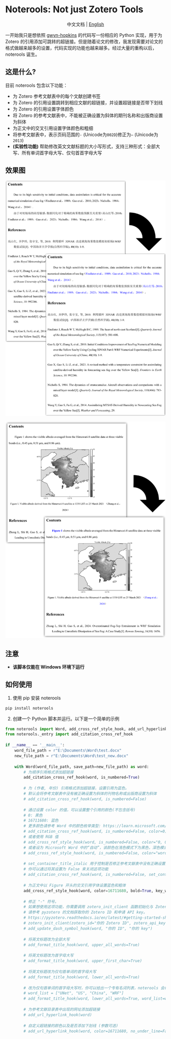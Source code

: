 # Noterools: Not just Zotero Tools

<p align="center">中文文档 | <a href="README_EN.md">English</a></p>

一开始我只是想依照 [gwyn-hopkins](https://forums.zotero.org/discussion/comment/418013/#Comment_418013) 的代码写一份相应的 Python 实现，用于为 Zotero 的引用添加可跳转的超链接。但是随着论文的修改，我发现需要对论文的格式做越来越多的设置，代码实现的功能也越来越多。经过大量的重构以后，noterools 诞生。

## 这是什么?

目前 noterools 包含以下功能：

- 为 Zotero 参考文献表中的每个文献创建书签
- 为 Zotero 的引用设置跳转到相应文献的超链接，并设置超链接是否带下划线
- 为 Zotero 的引用设置字体颜色
- 将 Zotero 的参考文献表中，不能被正确设置为斜体的期刊名称和出版商设置为斜体
- 为正文中的交叉引用设置字体颜色和粗细
- 将参考文献表中，表示页码范围的`-` (Unicode为`002D`)修正为`–` (Unicode为`2013`)
- **(实验性功能)** 帮助修改英文文献标题的大小写形式，支持三种形式：全部大写、所有单词首字母大写、仅句首首字母大写

## 效果图

![引用和参考文献表设置](./pics/noterools1.png)

![交叉引用设置](./pics/noterools2.png)

## 注意

- **该脚本仅能在 Windows 环境下运行**

## 如何使用

1. 使用 pip 安装 noterools
```bash
pip install noterools
```
2. 创建一个 Python 脚本并运行。以下是一个简单的示例

```python
from noterools import Word, add_cross_ref_style_hook, add_url_hyperlink_hook
from noterools._entry import add_citation_cross_ref_hook

if __name__ == '__main__':
    word_file_path = r"E:\Documents\Word\test.docx"
    new_file_path = r"E:\Documents\Word\test_new.docx"

    with Word(word_file_path, save_path=new_file_path) as word:
        # 为顺序引用格式添加超链接
        add_citation_cross_ref_hook(word, is_numbered=True)

        # 为 (作者, 年份) 引用格式添加超链接，设置引用为蓝色。
        # 默认会将参考文献表中没有被正确设置为斜体的刊物名称或出版商设置为斜体
        # add_citation_cross_ref_hook(word, is_numbered=False)

        # 通过设置 color 的值，可以设置整个引用的颜色(不包含括号)
        # 0: 黑色
        # 16711680: 蓝色
        # 更多颜色请参考 Word 中的颜色枚举类型: https://learn.microsoft.com/en-us/office/vba/api/word.wdcolor
        # add_citation_cross_ref_hook(word, is_numbered=False, color=0)
        # 或者使用 RGB 值
        # add_cross_ref_style_hook(word, is_numbered=False, color="0, 0, 255")
        # 或者设为 Microsoft Word 中的“自动”，该颜色在浅色模式下为黑色，深色模式下为白色
        # add_cross_ref_style_hook(word, is_numbered=False, color="word_auto")

        # set_container_title_italic 用于控制是否修正参考文献表中没有正确设置为斜体的名称
        # 你可以通过将其设置为 False 来关闭这项功能
        # add_citation_cross_ref_hook(word, is_numbered=False, set_container_title_italic=False)

        # 为正文中以 Figure 开头的交叉引用字体设置蓝色和粗体
        add_cross_ref_style_hook(word, color=16711680, bold=True, key_word=["Figure"])

        # 修正 "-" 符号。
        # 如果想使用这项功能，你需要调用 zotero_init_client 函数初始化与 Zotero 通信的客户端。
        # 请参考 pyzotero 的文档获取你的 Zotero ID 和申请 API key。
        # https://pyzotero.readthedocs.io/en/latest/#getting-started-short-version
        # zotero_init_client(zotero_id="你的 Zotero ID", zotero_api_key="你的 Zotero API key")
        # add_update_dash_symbol_hook(word, "你的 ID", "你的 key")

        # 将英文标题改为全部大写
        # add_format_title_hook(word, upper_all_words=True)

        # 将英文标题改为首字母大写
        # add_format_title_hook(word, upper_first_char=True)

        # 将英文标题改为仅句首单词的首字母大写
        # add_format_title_hook(word, lower_all_words=True)

        # 改为仅句首单词的首字母大写时，你可以给出一个专有名词列表，noterools 会检测其中的专有名词，防止这些名词被错误设置为小写
        # word_list = ["UNet", "US", "China", "WRF"]
        # add_format_title_hook(word, lower_all_words=True, word_list=word_list)

        # 为参考文献目录表中出现的网址添加超链接
        # add_url_hyperlink_hook(word)

        # 自定义超链接的颜色以及是否添加下划线 (参数可选)
        # add_url_hyperlink_hook(word, color=16711680, no_under_line=False)
```
